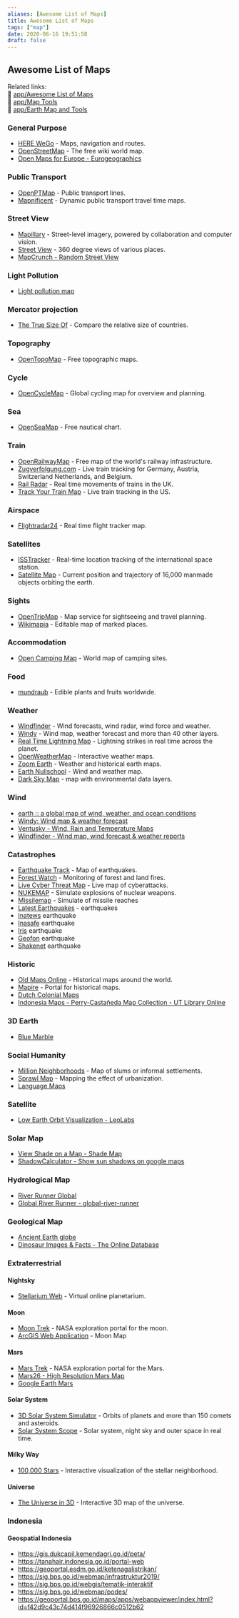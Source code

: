 ```yaml
---
aliases: [Awesome List of Maps]
title: Awesome List of Maps
tags: ["map"]
date: 2020-06-16 19:51:58
draft: false
---
```


## Awesome List of Maps

Related links:  
🔗 [app/Awesome List of Maps](/app/map)  
🔗 [app/Map Tools](/app/map-tool)  
🔗 [app/Earth Map and Tools](/app/earth-map)  

### General Purpose

- [HERE WeGo](https://wego.here.com/) - Maps, navigation and routes.
- [OpenStreetMap](https://www.openstreetmap.org/) - The free wiki world map.
- [Open Maps for Europe - Eurogeographics](https://www.mapsforeurope.org/)

### Public Transport

- [OpenPTMap](https://openptmap.org/) - Public transport lines.
- [Mapnificent](https://www.mapnificent.net/) - Dynamic public transport travel time maps.

### Street View

- [Mapillary](https://www.mapillary.com/app/) - Street-level imagery, powered by collaboration and computer vision.
- [Street View](https://www.google.com/maps/) - 360 degree views of various places.
- [MapCrunch - Random Street View](https://www.mapcrunch.com/)

### Light Pollution

- [Light pollution map](https://www.lightpollutionmap.info/)

### Mercator projection

- [The True Size Of](https://thetruesize.com/) - Compare the relative size of countries.

### Topography

- [OpenTopoMap](https://opentopomap.org/) - Free topographic maps.

### Cycle

- [OpenCycleMap](https://www.opencyclemap.org/) - Global cycling map for overview and planning.

### Sea

- [OpenSeaMap](https://map.openseamap.org/) - Free nautical chart.

### Train

- [OpenRailwayMap](https://www.openrailwaymap.org/) - Free map of the world's railway infrastructure.
- [Zugverfolgung.com](https://www.zugverfolgung.com/) - Live train tracking for Germany, Austria, Switzerland Netherlands, and Belgium.
- [Rail Radar](https://raildar.co.uk/radar.html) - Real time movements of trains in the UK.
- [Track Your Train Map](https://www.amtrak.com/track-your-train.html) - Live train tracking in the US.

### Airspace

- [Flightradar24](https://www.flightradar24.com/) - Real time flight tracker map.

### Satellites

- [ISSTracker](https://www.isstracker.com/) - Real-time location tracking of the international space station.
- [Satellite Map](https://maps.esri.com/rc/sat2/index.html) - Current position and trajectory of 16,000 manmade objects orbiting the earth.

### Sights

- [OpenTripMap](https://opentripmap.com/) - Map service for sightseeing and travel planning.
- [Wikimapia](https://wikimapia.org/) - Editable map of marked places.

### Accommodation

- [Open Camping Map](https://opencampingmap.org) - World map of camping sites.

### Food

- [mundraub](https://mundraub.org/map) - Edible plants and fruits worldwide.

### Weather

- [Windfinder](https://www.windfinder.com/) - Wind forecasts, wind radar, wind force and weather.
- [Windy](https://www.windy.com/) - Wind map, weather forecast and more than 40 other layers.
- [Real Time Lightning Map](https://www.lightningmaps.org/) - Lightning strikes in real time across the planet.
- [OpenWeatherMap](https://openweathermap.org/weathermap) - Interactive weather maps.
- [Zoom Earth](https://zoom.earth/) - Weather and historical earth maps.
- [Earth Nullschool](https://earth.nullschool.net/) - Wind and weather map.
- [Dark Sky Map](https://maps.darksky.net/?3d) - map with environmental data layers.

### Wind

- [earth :: a global map of wind, weather, and ocean conditions](https://earth.nullschool.net/#current/wind/surface/level/orthographic=-250.92,-7.28,19601/loc=109.317,-7.423)
- [Windy: Wind map & weather forecast](https://www.windy.com/?-7.290,109.405,9)
- [Ventusky - Wind, Rain and Temperature Maps](https://www.ventusky.com/?p=-7.23;109.53;8&l=temperature-2m)
- [Windfinder - Wind map, wind forecast & weather reports](https://www.windfinder.com/#10/-7.4518/109.3181)

### Catastrophes

- [Earthquake Track](https://earthquaketrack.com/) - Map of earthquakes.
- [Forest Watch](https://fires.globalforestwatch.org/map) - Monitoring of forest and land fires.
- [Live Cyber Threat Map](https://threatmap.checkpoint.com/) - Live map of cyberattacks.
- [NUKEMAP](https://nuclearsecrecy.com/nukemap/) - Simulate explosions of nuclear weapons.
- [Missilemap](https://nuclearsecrecy.com/missilemap/) - Simulate of missile reaches
- [Latest Earthquakes](https://earthquake.usgs.gov/earthquakes/map/?extent=-53.74871,44.29688&extent=51.72703,258.04688&sort=largest&listOnlyShown=true) - earthquakes
- [Inatews](https://inatews.bmkg.go.id/) earthquake
- [Inasafe](https://realtime.inasafe.org/realtime/) earthquake
- [Iris](http://ds.iris.edu/seismon/index.phtml) earthquake
- [Geofon](https://geofon.gfz-potsdam.de/) earthquake
- [Shakenet](https://shakenet.raspberryshake.org/) earthquake

### Historic

- [Old Maps Online](https://www.oldmapsonline.org) - Historical maps around the world.
- [Mapire](https://mapire.eu/) - Portal for historical maps.
- [Dutch Colonial Maps](https://ubl.webattach.nl/apps/s7)
- [Indonesia Maps - Perry-Castañeda Map Collection - UT Library Online](https://maps.lib.utexas.edu/maps/indonesia.html)

### 3D Earth

- [Blue Marble](https://bluemarble.nitk.in/static.html)

### Social Humanity

- [Million Neighborhoods](https://millionneighborhoods.org/) - Map of slums or informal settlements.
- [Sprawl Map](https://sprawlmap.org/) - Mapping the effect of urbanization.
- [Language Maps](https://langscape.umd.edu/map.php)

### Satellite

- [Low Earth Orbit Visualization - LeoLabs](https://platform.leolabs.space/visualization)

### Solar Map

- [View Shade on a Map - Shade Map](https://shademap.app/#-7.2484,112.7419,10z,1641687803669t,0b,0p)
- [ShadowCalculator - Show sun shadows on google maps](http://shadowcalculator.eu/#/lat/50.08/lng/19.9)

### Hydrological Map

- [River Runner Global](https://river-runner-global.samlearner.com/)
- [Global River Runner - global-river-runner](https://ksonda.github.io/global-river-runner/)

### Geological Map

- [Ancient Earth globe](https://dinosaurpictures.org/ancient-earth#260=)
- [Dinosaur Images & Facts - The Online Database](https://dinosaurpictures.org/)

### Extraterrestrial

#### Nightsky

- [Stellarium Web](https://stellarium-web.org/) - Virtual online planetarium.

#### Moon

- [Moon Trek](https://trek.nasa.gov/moon/) - NASA exploration portal for the moon.
- [ArcGIS Web Application](https://carto.maps.arcgis.com/apps/webappviewer3d/index.html) - Moon Map

#### Mars

- [Mars Trek](https://trek.nasa.gov/mars/) - NASA exploration portal for the Mars.
- [Mars26 - High Resolution Mars Map](https://mars26.com/)
- [Google Earth Mars](https://www.google.com/mars/)

#### Solar System

- [3D Solar System Simulator](https://theskylive.com/3dsolarsystem) - Orbits of planets and more than 150 comets and asteroids.
- [Solar System Scope](https://www.solarsystemscope.com/) - Solar system, night sky and outer space in real time.

#### Milky Way

- [100,000 Stars](https://stars.chromeexperiments.com/) - Interactive visualization of the stellar neighborhood.

#### Universe

- [The Universe in 3D](https://in-the-sky.org/ngc3d.php) - Interactive 3D map of the universe.

### Indonesia

#### Geospatial Indonesia

- <https://gis.dukcapil.kemendagri.go.id/peta/>
- <https://tanahair.indonesia.go.id/portal-web>
- <https://geoportal.esdm.go.id/ketenagalistrikan/>
- <https://sig.bps.go.id/webmap/infrastruktur2019/>
- <https://sig.bps.go.id/webgis/tematik-interaktif>
- <https://sig.bps.go.id/webmap/podes/>
- <https://geoportal.bps.go.id/maps/apps/webappviewer/index.html?id=f42d9c43c74d414f96926866c0512b62>
